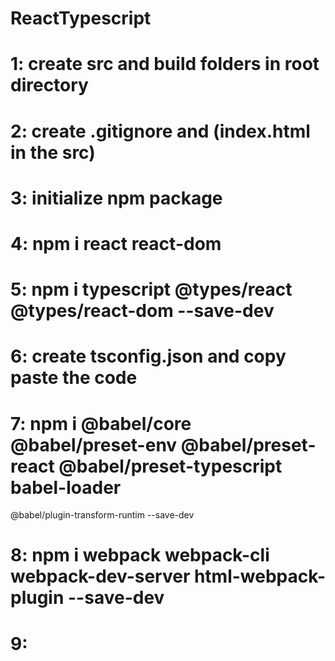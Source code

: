 # ReactTypescript
# 1: create src and build folders in root directory
# 2: create .gitignore and (index.html in the src)
# 3: initialize npm package
# 4: npm i react react-dom
# 5: npm i typescript @types/react @types/react-dom --save-dev
# 6: create tsconfig.json and copy paste the code
# 7: npm i @babel/core @babel/preset-env @babel/preset-react @babel/preset-typescript babel-loader
@babel/plugin-transform-runtim --save-dev
# 8: npm i webpack webpack-cli webpack-dev-server html-webpack-plugin --save-dev
# 9: 